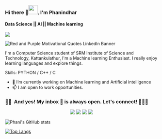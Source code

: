 ### Hi there 👋<img src="https://media.giphy.com/media/hvRJCLFzcasrR4ia7z/giphy.gif" width="30px">, I'm Phanindhar
#### Data Science || AI || Machine learning
![](https://komarev.com/ghpvc/?username=phani06&style=plastic&label=PROFILE+VIEWS)


![Red and Purple Motivational Quotes LinkedIn Banner](https://user-images.githubusercontent.com/67418559/154672500-61463f4d-3fdf-4325-86d8-e09f1f9c9695.gif)






I'm a Computer Science student of SRM Institute of Science and Technology, Kattankulathur, I'm a Machine learning Enthusiast. I really enjoy learning languages and explore things.

Skills: PYTHON / C++ / C

- 🔭 I’m currently working on Machine learning and Artificial intelligence 
- 📫 I am open to work opportunities.


### 🤝🏻 &nbsp;And yes! My inbox 📧 is always open. Let's connect! 🙋🏻‍♂

<p align="center">
<a href="https://www.linkedin.com/in/phani6/"><img src="https://img.shields.io/badge/-Phanindhar T-0077B5?style=flat&logo=Linkedin&logoColor=white"/></a>
<a href="mailto:phani7671@gmail.com"><img src="https://img.shields.io/badge/-phani7671@gmail.com-D14836?style=flat&logo=Gmail&logoColor=white"/></a>
<a href="https://www.instagram.com/fphani/"><img src="https://img.shields.io/badge/-@fphani-E4405F?style=flat&logo=Instagram&logoColor=white"/></a>
<a href="https://www.facebook.com/telukuntla.phanindhar/"><img src="https://img.shields.io/badge/-@Phanindhar T-1877F2?style=flat&logo=Facebook&logoColor=white"/></a>
</p>


![Phani's GitHub stats](https://github-readme-stats.vercel.app/api?username=phani06&show_icons=true&theme=radical)

[![Top Langs](https://github-readme-stats.vercel.app/api/top-langs/?username=phani06&layout=compact)](https://github.com/phani06/github-readme-stats)
